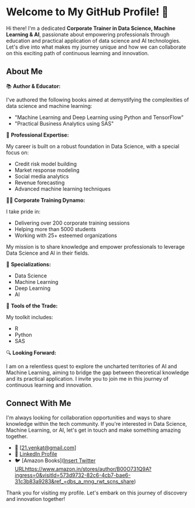 # Welcome to My GitHub Profile! 🚀

Hi there! I'm a dedicated **Corporate Trainer in Data Science, Machine Learning & AI**, passionate about empowering professionals through education and practical application of data science and AI technologies. Let's dive into what makes my journey unique and how we can collaborate on this exciting path of continuous learning and innovation.

## About Me

📚 **Author & Educator:**

I've authored the following books aimed at demystifying the complexities of data science and machine learning:
- "Machine Learning and Deep Learning using Python and TensorFlow"
- "Practical Business Analytics using SAS"

🌟 **Professional Expertise:**

My career is built on a robust foundation in Data Science, with a special focus on:
- Credit risk model building
- Market response modeling
- Social media analytics
- Revenue forecasting
- Advanced machine learning techniques

👩‍🏫 **Corporate Training Dynamo:**

I take pride in:
- Delivering over 200 corporate training sessions
- Helping more than 5000 students
- Working with 25+ esteemed organizations

My mission is to share knowledge and empower professionals to leverage Data Science and AI in their fields.

💼 **Specializations:**

- Data Science
- Machine Learning
- Deep Learning
- AI

🔧 **Tools of the Trade:**

My toolkit includes:
- R
- Python
- SAS

🔍 **Looking Forward:**

I am on a relentless quest to explore the uncharted territories of AI and Machine Learning, aiming to bridge the gap between theoretical knowledge and its practical application. I invite you to join me in this journey of continuous learning and innovation.

## Connect With Me

I'm always looking for collaboration opportunities and ways to share knowledge within the tech community. If you're interested in Data Science, Machine Learning, or AI, let's get in touch and make something amazing together.

- 📧 [21.venkat@gmail.com]
- 💼 [LinkedIn Profile](https://www.linkedin.com/in/venkata-reddy-konasani/)
- 🐦 [Amazon Books]([Insert Twitter URL](https://www.amazon.in/stores/author/B00O731Q9A?ingress=0&visitId=573d9732-82c6-4cb7-bae6-31c3b83a9283&ref_=dbs_a_mng_rwt_scns_share)https://www.amazon.in/stores/author/B00O731Q9A?ingress=0&visitId=573d9732-82c6-4cb7-bae6-31c3b83a9283&ref_=dbs_a_mng_rwt_scns_share)

Thank you for visiting my profile. Let's embark on this journey of discovery and innovation together!

